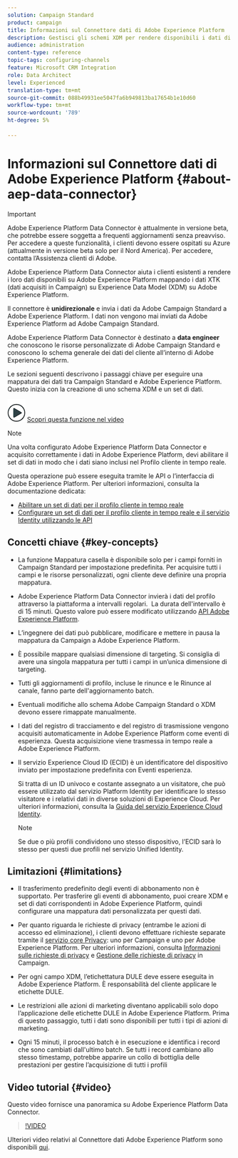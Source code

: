 ```yaml
---
solution: Campaign Standard
product: campaign
title: Informazioni sul Connettore dati di Adobe Experience Platform
description: Gestisci gli schemi XDM per rendere disponibili i dati di Campaign Standard in Adobe Experience Platform.
audience: administration
content-type: reference
topic-tags: configuring-channels
feature: Microsoft CRM Integration
role: Data Architect
level: Experienced
translation-type: tm+mt
source-git-commit: 088b49931ee5047fa6b949813ba17654b1e10d60
workflow-type: tm+mt
source-wordcount: '789'
ht-degree: 5%

---
```



# Informazioni sul Connettore dati di Adobe Experience Platform {#about-aep-data-connector}

>[!IMPORTANT]
>
>Adobe Experience Platform Data Connector è attualmente in versione beta, che potrebbe essere soggetta a frequenti aggiornamenti senza preavviso. Per accedere a queste funzionalità, i clienti devono essere ospitati su Azure (attualmente in versione beta solo per il Nord America). Per accedere, contatta l’Assistenza clienti di Adobe.

Adobe Experience Platform Data Connector aiuta i clienti esistenti a rendere i loro dati disponibili su Adobe Experience Platform mappando i dati XTK (dati acquisiti in Campaign) su Experience Data Model (XDM) su Adobe Experience Platform.

Il connettore è **unidirezionale** e invia i dati da Adobe Campaign Standard a Adobe Experience Platform. I dati non vengono mai inviati da Adobe Experience Platform ad Adobe Campaign Standard.

Adobe Experience Platform Data Connector è destinato a **data engineer** che conoscono le risorse personalizzate di Adobe Campaign Standard e conoscono lo schema generale dei dati del cliente all’interno di Adobe Experience Platform.

Le sezioni seguenti descrivono i passaggi chiave per eseguire una mappatura dei dati tra Campaign Standard e Adobe Experience Platform. Questo inizia con la creazione di uno schema XDM e un set di dati.

![](assets/do-not-localize/how-to-video.png) [Scopri questa funzione nel video](#video)

>[!NOTE]
>Una volta configurato Adobe Experience Platform Data Connector e acquisito correttamente i dati in Adobe Experience Platform, devi abilitare il set di dati in modo che i dati siano inclusi nel Profilo cliente in tempo reale.
>
>Questa operazione può essere eseguita tramite le API o l’interfaccia di Adobe Experience Platform. Per ulteriori informazioni, consulta la documentazione dedicata:
>
>* [Abilitare un set di dati per il profilo cliente in tempo reale](https://docs.adobe.com/content/help/en/experience-platform/rtcdp/datasets/dataset.html)
>* [Configurare un set di dati per il profilo cliente in tempo reale e il servizio Identity utilizzando le API](https://docs.adobe.com/content/help/en/experience-platform/catalog/api/getting-started.html)


## Concetti chiave {#key-concepts}

* La funzione Mappatura casella è disponibile solo per i campi forniti in Campaign Standard per impostazione predefinita. Per acquisire tutti i campi e le risorse personalizzati, ogni cliente deve definire una propria mappatura.

* Adobe Experience Platform Data Connector invierà i dati del profilo attraverso la piattaforma a intervalli regolari. &#x200B; La durata dell&#39;intervallo è di 15 minuti. Questo valore può essere modificato utilizzando [API Adobe Experience Platform](https://docs.adobe.com/content/help/en/experience-platform/ingestion/home.html).

* L’ingegnere dei dati può pubblicare, modificare e mettere in pausa la mappatura da Campaign a Adobe Experience Platform.

* È possibile mappare qualsiasi dimensione di targeting. Si consiglia di avere una singola mappatura per tutti i campi in un’unica dimensione di targeting.

* Tutti gli aggiornamenti di profilo, incluse le rinunce e le Rinunce al canale, fanno parte dell&#39;aggiornamento batch.

* Eventuali modifiche allo schema Adobe Campaign Standard o XDM devono essere rimappate manualmente. &#x200B;

* I dati del registro di tracciamento e del registro di trasmissione vengono acquisiti automaticamente in Adobe Experience Platform come eventi di esperienza. Questa acquisizione viene trasmessa in tempo reale a Adobe Experience Platform.

* Il servizio Experience Cloud ID (ECID) è un identificatore del dispositivo inviato per impostazione predefinita con Eventi esperienza.

   Si tratta di un ID univoco e costante assegnato a un visitatore, che può essere utilizzato dal servizio Platform Identity per identificare lo stesso visitatore e i relativi dati in diverse soluzioni di Experience Cloud. Per ulteriori informazioni, consulta la [Guida del servizio Experience Cloud Identity](https://docs.adobe.com/content/help/en/id-service/using/home.html).

   >[!NOTE]
   >
   >Se due o più profili condividono uno stesso dispositivo, l’ECID sarà lo stesso per questi due profili nel servizio Unified Identity.

## Limitazioni {#limitations}

* Il trasferimento predefinito degli eventi di abbonamento non è supportato. Per trasferire gli eventi di abbonamento, puoi creare XDM e set di dati corrispondenti in Adobe Experience Platform, quindi configurare una mappatura dati personalizzata per questi dati.

* Per quanto riguarda le richieste di privacy (entrambe le azioni di accesso ed eliminazione), i clienti devono effettuare richieste separate tramite il [servizio core Privacy](https://docs.adobe.com/content/help/en/experience-platform/privacy/home.html#how-to-use-privacy-service-to-manage-privacy-job-requests): uno per Campaign e uno per Adobe Experience Platform. Per ulteriori informazioni, consulta [Informazioni sulle richieste di privacy](https://experienceleague.adobe.com/docs/campaign-standard/using/getting-started/privacy/privacy-requests.html?lang=it#getting-started) e [Gestione delle richieste di privacy](https://helpx.adobe.com/it/campaign/kb/acs-privacy.html#ManagingPrivacyRequests) in Campaign.

* Per ogni campo XDM, l’etichettatura DULE deve essere eseguita in Adobe Experience Platform. È responsabilità del cliente applicare le etichette DULE.

* Le restrizioni alle azioni di marketing diventano applicabili solo dopo l’applicazione delle etichette DULE in Adobe Experience Platform. Prima di questo passaggio, tutti i dati sono disponibili per tutti i tipi di azioni di marketing.

* Ogni 15 minuti, il processo batch è in esecuzione e identifica i record che sono cambiati dall&#39;ultimo batch. Se tutti i record cambiano allo stesso timestamp, potrebbe apparire un collo di bottiglia delle prestazioni per gestire l’acquisizione di tutti i profili

## Video tutorial {#video}

Questo video fornisce una panoramica su Adobe Experience Platform Data Connector.

>[!VIDEO](https://video.tv.adobe.com/v/27304?quality=12&captions=eng)

Ulteriori video relativi al Connettore dati Adobe Experience Platform sono disponibili [qui](https://docs.adobe.com/content/help/it-IT/campaign-standard-learn/tutorials/administrating/adobe-experience-platform-data-connector/understanding-the-adobe-experience-platform-data-connector.html).

